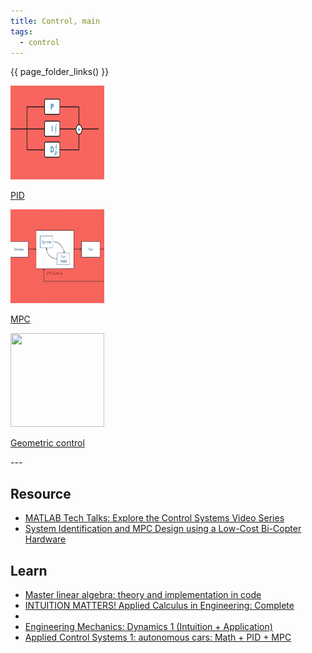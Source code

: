 ```yaml
---
title: Control, main
tags:
  - control
---
```


{{ page_folder_links() }}

<div class="grid-container">
    <div class="grid-item">
        <a href="pid">
                <img src="images/pid.png"  width="150" height="150">
                <p>PID</p></a>
    </div>
    <div class="grid-item">
        <a href="mpc">
                <img src="images/mpc.png"  width="150" height="150">
                <p>MPC</p>
            </a>
    </div>
    <div class="grid-item">
        <a href="geometric_control">
                <img src="images/geometric_control.png"  width="150" height="150">
                <p>Geometric control</p>
            </a>
    </div>
</div>
---

## Resource
- [MATLAB Tech Talks: Explore the Control Systems Video Series](https://www.mathworks.com/videos/tech-talks/controls.html?s_eid=PSM_15028)
- [System Identification and MPC Design using a Low-Cost Bi-Copter Hardware](https://youtu.be/DvDSkyDHb9o)

## Learn
- [Master linear algebra: theory and implementation in code]()
- [INTUITION MATTERS! Applied Calculus in Engineering: Complete]()
- 
- [Engineering Mechanics: Dynamics 1 (Intuition + Application)]()
- [Applied Control Systems 1: autonomous cars: Math + PID + MPC]()